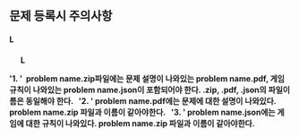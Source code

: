 <H2>문제 등록시 주의사항


<H4><problem name.zip>
<H4>        L <problem name.pdf>
<H4>        L <problem name.json>

  

'1. <problem name.zip>'
  problem name.zip파일에는 문제 설명이 나와있는 problem name.pdf, 게임 규칙이 나와있는 problem name.json이 포함되어야 한다.
  .zip, .pdf, .json의 파일이름은 동일해야 한다.
  
'2. <problem name.pdf>'
  problem name.pdf에는 문제에 대한 설명이 나와있다.
  problem name.zip 파일과 이름이 같아야한다.
  
'3. <problem name.json>'
  problem name.json에는 게임에 대한 규칙이 나와있다.
  problem name.zip 파일과 이름이 같아야한다.

